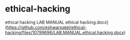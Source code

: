 # ethical-hacking
ethical hacking
LAB MANUAL ethical hacking.docx](https://github.com/eshwarpatel/ethical-hacking/files/10799696/LAB.MANUAL.ethical.hacking.docx)
